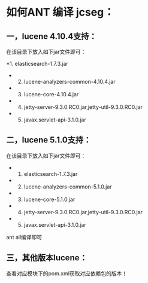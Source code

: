 # 如何ANT 编译 jcseg：

## 一，lucene 4.10.4支持：

在该目录下放入如下jar文件即可：

*1. elasticsearch-1.7.3.jar
* 2. lucene-analyzers-common-4.10.4.jar
* 3. lucene-core-4.10.4.jar
* 4. jetty-server-9.3.0.RC0.jar,jetty-util-9.3.0.RC0.jar
* 5. javax.servlet-api-3.1.0.jar

## 二，lucene 5.1.0支持：

在该目录下放入如下jar文件即可：

* 1. elasticsearch-1.7.3.jar
* 2. lucene-analyzers-common-5.1.0.jar
* 3. lucene-core-5.1.0.jar
* 4. jetty-server-9.3.0.RC0.jar,jetty-util-9.3.0.RC0.jar
* 5. javax.servlet-api-3.1.0.jar

ant all编译即可

## 三，其他版本lucene：

查看对应模块下的pom.xml获取对应依赖包的版本！
